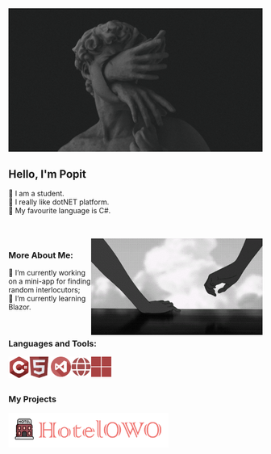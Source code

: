 <img src = "https://github.com/LizaPervokursnica/LizaPervokursnica/blob/main/assets/images/12%20(1).jpg?raw=true">

## Hello, I'm Popit
<!--🔴🔺🔻🧧❗❓⭕🍎🍒😡❤️-->
🔻 I am a student.<br> 🔻 I really like dotNET platform.<br>🔻 My favourite language is C#.
##
<br/>

<img align="right" alt="GIF" src="https://github.com/LizaPervokursnica/LizaPervokursnica/blob/main/assets/images/898eec7879860ad13ed3e387adfce2f9.gif?raw=true" width="340px"/>
  
###  More About Me:

🔻 I’m currently working on a mini-app for finding random interlocutors;
<br>
🔻 I’m currently learning Blazor.

<br>

### Languages and Tools:

<a href="https://docs.microsoft.com/ru-ru/dotnet/csharp/" target="_blank"> <img align="left" src="https://github.com/LizaPervokursnica/LizaPervokursnica/blob/main/assets/images/c-sharp.png?raw=true" alt="С#" height="42px"/> </a> 

<a href="https://developer.mozilla.org/ru/docs/Learn/HTML/Introduction_to_HTML" target="_blank"> <img align="left" src="https://github.com/LizaPervokursnica/LizaPervokursnica/blob/main/assets/icons/html.png?raw=true" alt="tensorflow" height="42px"/> </a> 

<a href = "https://visualstudio.microsoft.com/ru/"><img align="left" src="https://github.com/LizaPervokursnica/LizaPervokursnica/blob/main/assets/icons/visual-studio.png?raw=true" alt="tensorflow" height="40px"/> </a> 

<a href="https://docs.microsoft.com/ru-ru/aspnet/core/blazor/?view=aspnetcore-6.0" target="_blank"> <img align="left" src="https://github.com/LizaPervokursnica/LizaPervokursnica/blob/main/assets/icons/web.png?raw=true" alt="tensorflow" height="40px"/> </a> 

<a href="https://www.microsoft.com/ru-ru/software-download/windows11" target="_blank"> <img align="left" src="https://github.com/LizaPervokursnica/LizaPervokursnica/blob/main/assets/icons/windows.png?raw=true" alt="tensorflow" height="40px"/> </a> 


<br>
<br>
<br>

### My Projects
<a href="https://github.com/LizaPervokursnica/Cursovaya" target="_blank"> <img alt="artistify" src="https://github.com/LizaPervokursnica/LizaPervokursnica/blob/main/assets/images/hotelOWO.png?raw=true" height="68" align="left"> </a>

